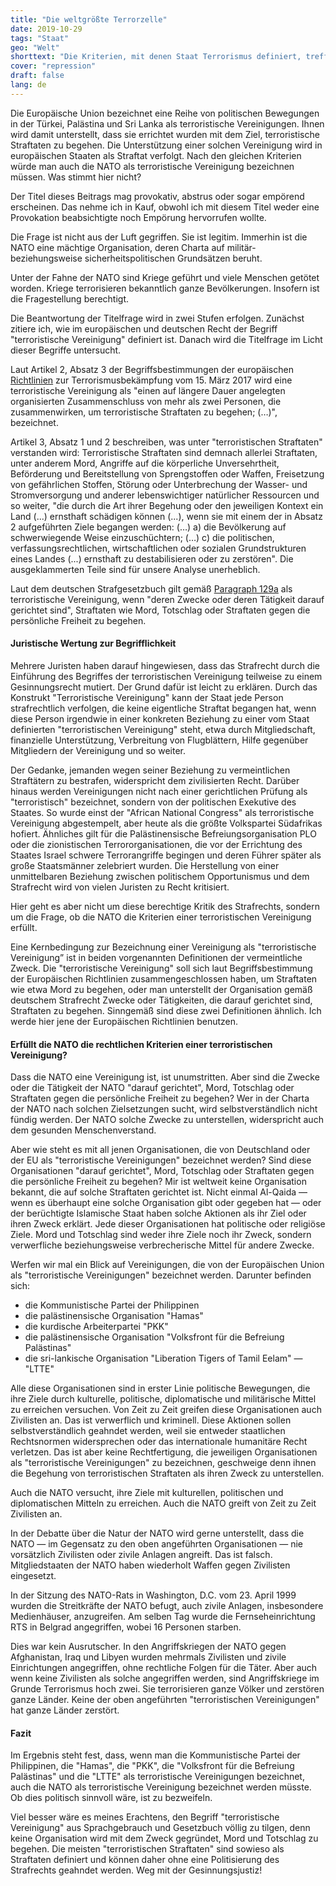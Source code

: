 ```yaml
---
title: "Die weltgrößte Terrorzelle"
date: 2019-10-29
tags: "Staat"
geo: "Welt"
shorttext: "Die Kriterien, mit denen Staat Terrorismus definiert, treffen weitgehend auf die NATO zu."
cover: "repression"
draft: false
lang: de
---
```


Die Europäische Union bezeichnet eine Reihe von politischen Bewegungen in der Türkei, Palästina und Sri Lanka als terroristische Vereinigungen. Ihnen wird damit unterstellt, dass sie errichtet wurden mit dem Ziel, terroristische Straftaten zu begehen. Die Unterstützung einer solchen Vereinigung wird in europäischen Staaten als Straftat verfolgt. Nach den gleichen Kriterien würde man auch die NATO als terroristische Vereinigung bezeichnen müssen. Was stimmt hier nicht?

Der Titel dieses Beitrags mag provokativ, abstrus oder sogar empörend erscheinen. Das nehme ich in Kauf, obwohl ich mit diesem Titel weder eine Provokation beabsichtigte noch Empörung hervorrufen wollte.

Die Frage ist nicht aus der Luft gegriffen. Sie ist legitim. Immerhin ist die NATO eine mächtige Organisation, deren Charta auf militär- beziehungsweise sicherheitspolitischen Grundsätzen beruht.

Unter der Fahne der NATO sind Kriege geführt und viele Menschen getötet worden. Kriege terrorisieren bekanntlich ganze Bevölkerungen. Insofern ist die Fragestellung berechtigt.

Die Beantwortung der Titelfrage wird in zwei Stufen erfolgen. Zunächst zitiere ich, wie im europäischen und deutschen Recht der Begriff "terroristische Vereinigung" definiert ist. Danach wird die Titelfrage im Licht dieser Begriffe untersucht.

Laut Artikel 2, Absatz 3 der Begriffsbestimmungen der europäischen [Richtlinien](https://eur-lex.europa.eu/LexUriServ/LexUriServ.do?uri=CELEX:32017L0541:DE:HTML#d1e584-6-1 "RICHTLINIE (EU) 2017/541 DES EUROPÄISCHEN PARLAMENTS UND DES RATES") zur Terrorismusbekämpfung vom 15. März 2017 wird eine terroristische Vereinigung als "einen auf längere Dauer angelegten organisierten Zusammenschluss von mehr als zwei Personen, die zusammenwirken, um terroristische Straftaten zu begehen; (…)", bezeichnet.

Artikel 3, Absatz 1 und 2 beschreiben, was unter "terroristischen Straftaten" verstanden wird: Terroristische Straftaten sind demnach allerlei Straftaten, unter anderem Mord, Angriffe auf die körperliche Unversehrtheit, Beförderung und Bereitstellung von Sprengstoffen oder Waffen, Freisetzung von gefährlichen Stoffen, Störung oder Unterbrechung der Wasser- und Stromversorgung und anderer lebenswichtiger natürlicher Ressourcen und so weiter, "die durch die Art ihrer Begehung oder den jeweiligen Kontext ein Land (...) ernsthaft schädigen können (...), wenn sie mit einem der in Absatz 2 aufgeführten Ziele begangen werden: (…) a) die Bevölkerung auf schwerwiegende Weise einzuschüchtern; (…) c) die politischen, verfassungsrechtlichen, wirtschaftlichen oder sozialen Grundstrukturen eines Landes (...) ernsthaft zu destabilisieren oder zu zerstören". Die ausgeklammerten Teile sind für unsere Analyse unerheblich.

Laut dem deutschen Strafgesetzbuch gilt gemäß [Paragraph 129a](https://dejure.org/gesetze/StGB/129a.html "§ 129a - Bildung terroristischer Vereinigungen") als terroristische Vereinigung, wenn "deren Zwecke oder deren Tätigkeit darauf gerichtet sind", Straftaten wie Mord, Totschlag oder Straftaten gegen die persönliche Freiheit zu begehen.

#### Juristische Wertung zur Begrifflichkeit

Mehrere Juristen haben darauf hingewiesen, dass das Strafrecht durch die Einführung des Begriffes der terroristischen Vereinigung teilweise zu einem Gesinnungsrecht mutiert. Der Grund dafür ist leicht zu erklären. Durch das Konstrukt "Terroristische Vereinigung" kann der Staat jede Person strafrechtlich verfolgen, die keine eigentliche Straftat begangen hat, wenn diese Person irgendwie in einer konkreten Beziehung zu einer vom Staat definierten "terroristischen Vereinigung" steht, etwa durch Mitgliedschaft, finanzielle Unterstützung, Verbreitung von Flugblättern, Hilfe gegenüber Mitgliedern der Vereinigung und so weiter.

Der Gedanke, jemanden wegen seiner Beziehung zu vermeintlichen Straftätern zu bestrafen, widerspricht dem zivilisierten Recht. Darüber hinaus werden Vereinigungen nicht nach einer gerichtlichen Prüfung als "terroristisch" bezeichnet, sondern von der politischen Exekutive des Staates. So wurde einst der "African National Congress" als terroristische Vereinigung abgestempelt, aber heute als die größte Volkspartei Südafrikas hofiert. Ähnliches gilt für die Palästinensische Befreiungsorganisation PLO oder die zionistischen Terrororganisationen, die vor der Errichtung des Staates Israel schwere Terrorangriffe begingen und deren Führer später als große Staatsmänner zelebriert wurden. Die Herstellung von einer unmittelbaren Beziehung zwischen politischem Opportunismus und dem Strafrecht wird von vielen Juristen zu Recht kritisiert.

Hier geht es aber nicht um diese berechtige Kritik des Strafrechts, sondern um die Frage, ob die NATO die Kriterien einer terroristischen Vereinigung erfüllt.

Eine Kernbedingung zur Bezeichnung einer Vereinigung als "terroristische Vereinigung” ist in beiden vorgenannten Definitionen der vermeintliche Zweck. Die "terroristische Vereinigung" soll sich laut Begriffsbestimmung der Europäischen Richtlinien zusammengeschlossen haben, um Straftaten wie etwa Mord zu begehen, oder man unterstellt der Organisation gemäß deutschem Strafrecht Zwecke oder Tätigkeiten, die darauf gerichtet sind, Straftaten zu begehen. Sinngemäß sind diese zwei Definitionen ähnlich. Ich werde hier jene der Europäischen Richtlinien benutzen.

#### Erfüllt die NATO die rechtlichen Kriterien einer terroristischen Vereinigung?

Dass die NATO eine Vereinigung ist, ist unumstritten. Aber sind die Zwecke oder die Tätigkeit der NATO "darauf gerichtet", Mord, Totschlag oder Straftaten gegen die persönliche Freiheit zu begehen? Wer in der Charta der NATO nach solchen Zielsetzungen sucht, wird selbstverständlich nicht fündig werden. Der NATO solche Zwecke zu unterstellen, widerspricht auch dem gesunden Menschenverstand.

Aber wie steht es mit all jenen Organisationen, die von Deutschland oder der EU als "terroristische Vereinigungen" bezeichnet werden? Sind diese Organisationen "darauf gerichtet", Mord, Totschlag oder Straftaten gegen die persönliche Freiheit zu begehen? Mir ist weltweit keine Organisation bekannt, die auf solche Straftaten gerichtet ist. Nicht einmal Al-Qaida — wenn es überhaupt eine solche Organisation gibt oder gegeben hat — oder der berüchtigte Islamische Staat haben solche Aktionen als ihr Ziel oder ihren Zweck erklärt. Jede dieser Organisationen hat politische oder religiöse Ziele. Mord und Totschlag sind weder ihre Ziele noch ihr Zweck, sondern verwerfliche beziehungsweise verbrecherische Mittel für andere Zwecke.

Werfen wir mal ein Blick auf Vereinigungen, die von der Europäischen Union als "terroristische Vereinigungen" bezeichnet werden. Darunter befinden sich:

  - die Kommunistische Partei der Philippinen
  - die palästinensische Organisation "Hamas"
  - die kurdische Arbeiterpartei "PKK"
  - die palästinensische Organisation "Volksfront für die Befreiung Palästinas"
  - die sri-lankische Organisation "Liberation Tigers of Tamil Eelam" — "LTTE"
  
Alle diese Organisationen sind in erster Linie politische Bewegungen, die ihre Ziele durch kulturelle, politische, diplomatische und militärische Mittel zu erreichen versuchen. Von Zeit zu Zeit greifen diese Organisationen auch Zivilisten an. Das ist verwerflich und kriminell. Diese Aktionen sollen selbstverständlich geahndet werden, weil sie entweder staatlichen Rechtsnormen widersprechen oder das internationale humanitäre Recht verletzen. Das ist aber keine Rechtfertigung, die jeweiligen Organisationen als "terroristische Vereinigungen" zu bezeichnen, geschweige denn ihnen die Begehung von terroristischen Straftaten als ihren Zweck zu unterstellen.

Auch die NATO versucht, ihre Ziele mit kulturellen, politischen und diplomatischen Mitteln zu erreichen. Auch die NATO greift von Zeit zu Zeit Zivilisten an.

In der Debatte über die Natur der NATO wird gerne unterstellt, dass die NATO — im Gegensatz zu den oben angeführten Organisationen — nie vorsätzlich Zivilisten oder zivile Anlagen angreift. Das ist falsch. Mitgliedstaaten der NATO haben wiederholt Waffen gegen Zivilisten eingesetzt.

In der Sitzung des NATO-Rats in Washington, D.C. vom 23. April 1999 wurden die Streitkräfte der NATO befugt, auch zivile Anlagen, insbesondere Medienhäuser, anzugreifen. Am selben Tag wurde die Fernseheinrichtung RTS in Belgrad angegriffen, wobei 16 Personen starben.

Dies war kein Ausrutscher. In den Angriffskriegen der NATO gegen Afghanistan, Iraq und Libyen wurden mehrmals Zivilisten und zivile Einrichtungen angegriffen, ohne rechtliche Folgen für die Täter. Aber auch wenn keine Zivilisten als solche angegriffen werden, sind Angriffskriege im Grunde Terrorismus hoch zwei. Sie terrorisieren ganze Völker und zerstören ganze Länder. Keine der oben angeführten "terroristischen Vereinigungen" hat ganze Länder zerstört.

#### Fazit

Im Ergebnis steht fest, dass, wenn man die Kommunistische Partei der Philippinen, die "Hamas", die "PKK", die "Volksfront für die Befreiung Palästinas" und die "LTTE" als terroristische Vereinigungen bezeichnet, auch die NATO als terroristische Vereinigung bezeichnet werden müsste. Ob dies politisch sinnvoll wäre, ist zu bezweifeln.

Viel besser wäre es meines Erachtens, den Begriff "terroristische Vereinigung" aus Sprachgebrauch und Gesetzbuch völlig zu tilgen, denn keine Organisation wird mit dem Zweck gegründet, Mord und Totschlag zu begehen. Die meisten "terroristischen Straftaten" sind sowieso als Straftaten definiert und können daher ohne eine Politisierung des Strafrechts geahndet werden. Weg mit der Gesinnungsjustiz!
